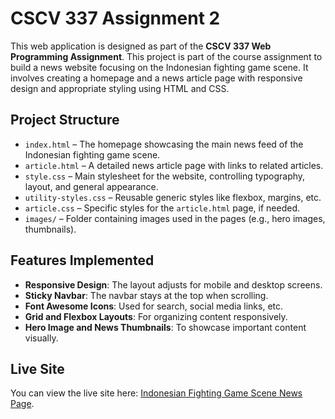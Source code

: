 # CSCV 337 Assignment 2

This web application is designed as part of the **CSCV 337 Web Programming Assignment**.
This project is part of the course assignment to build a news website focusing on the Indonesian fighting game scene. It involves creating a homepage and a news article page with responsive design and appropriate styling using HTML and CSS.

## Project Structure

- `index.html` – The homepage showcasing the main news feed of the Indonesian fighting game scene.
- `article.html` – A detailed news article page with links to related articles.
- `style.css` – Main stylesheet for the website, controlling typography, layout, and general appearance.
- `utility-styles.css` – Reusable generic styles like flexbox, margins, etc.
- `article.css` – Specific styles for the `article.html` page, if needed.
- `images/` – Folder containing images used in the pages (e.g., hero images, thumbnails).


## Features Implemented

- **Responsive Design**: The layout adjusts for mobile and desktop screens.
- **Sticky Navbar**: The navbar stays at the top when scrolling.
- **Font Awesome Icons**: Used for search, social media links, etc.
- **Grid and Flexbox Layouts**: For organizing content responsively.
- **Hero Image and News Thumbnails**: To showcase important content visually.


## Live Site

You can view the live site here: [Indonesian Fighting Game Scene News Page](https://yuiyeyo.github.io/andreaadimiharja_homework2/).


